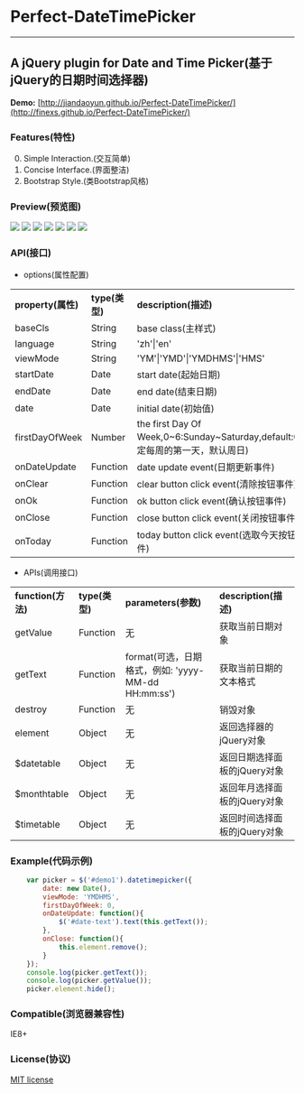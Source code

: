 # Perfect-DateTimePicker
---

## A jQuery plugin for Date and Time Picker(基于jQuery的日期时间选择器)

**Demo:** [http://jiandaoyun.github.io/Perfect-DateTimePicker/](http://finexs.github.io/Perfect-DateTimePicker/)

### Features(特性)
0. Simple Interaction.(交互简单)
0. Concise Interface.(界面整洁)
0. Bootstrap Style.(类Bootstrap风格)

### Preview(预览图)
![](https://rawgit.com/FineXs/Perfect-DateTimePicker/master/examples/1.png)
![](https://rawgit.com/FineXs/Perfect-DateTimePicker/master/examples/2.png)
![](https://rawgit.com/FineXs/Perfect-DateTimePicker/master/examples/3.png)
![](https://rawgit.com/FineXs/Perfect-DateTimePicker/master/examples/4.png)
![](https://rawgit.com/FineXs/Perfect-DateTimePicker/master/examples/5.png)
![](https://rawgit.com/FineXs/Perfect-DateTimePicker/master/examples/6.png)
![](https://rawgit.com/FineXs/Perfect-DateTimePicker/master/examples/7.png)

### API(接口)

* options(属性配置)

<table>
<tr><td><b>property(属性)</b></td><td><b>type(类型)</b></td><td><b>description(描述)</b></td></tr>
<tr><td>baseCls</td><td>String</td><td>base class(主样式)</td></tr>
<tr><td>language</td><td>String</td><td>'zh'|'en'</td></tr>
<tr><td>viewMode</td><td>String</td><td>'YM'|'YMD'|'YMDHMS'|'HMS'</td></tr>
<tr><td>startDate</td><td>Date</td><td>start date(起始日期)</td></tr>
<tr><td>endDate</td><td>Date</td><td>end date(结束日期)</td></tr>
<tr><td>date</td><td>Date</td><td>initial date(初始值)</td></tr>
<tr><td>firstDayOfWeek</td><td>Number</td><td>the first Day Of Week,0~6:Sunday~Saturday,default:0(指定每周的第一天，默认周日)</td></tr>
<tr><td>onDateUpdate</td><td>Function</td><td>date update event(日期更新事件)</td></tr>
<tr><td>onClear</td><td>Function</td><td>clear button click event(清除按钮事件)</td></tr>
<tr><td>onOk</td><td>Function</td><td>ok button click event(确认按钮事件)</td></tr>
<tr><td>onClose</td><td>Function</td><td>close button click event(关闭按钮事件)</td></tr>
<tr><td>onToday</td><td>Function</td><td>today button click event(选取今天按钮事件)</td></tr>
</table>

* APIs(调用接口)

<table>
<tr><td><b>function(方法)</b></td><td><b>type(类型)</b></td><td><b>parameters(参数)</b></td><td><b>description(描述)</b></td></tr>
<tr><td>getValue</td><td>Function</td><td>无</td><td>获取当前日期对象</td></tr>
<tr><td>getText</td><td>Function</td><td>format(可选，日期格式，例如: 'yyyy-MM-dd HH:mm:ss')</td><td>获取当前日期的文本格式</td></tr>
<tr><td>destroy</td><td>Function</td><td>无</td><td>销毁对象</td></tr>
<tr><td>element</td><td>Object</td><td>无</td><td>返回选择器的jQuery对象</td></tr>
<tr><td>$datetable</td><td>Object</td><td>无</td><td>返回日期选择面板的jQuery对象</td></tr>
<tr><td>$monthtable</td><td>Object</td><td>无</td><td>返回年月选择面板的jQuery对象</td></tr>
<tr><td>$timetable</td><td>Object</td><td>无</td><td>返回时间选择面板的jQuery对象</td></tr>
</table>

### Example(代码示例)

```javascript
    var picker = $('#demo1').datetimepicker({
        date: new Date(),
        viewMode: 'YMDHMS',
        firstDayOfWeek: 0,
        onDateUpdate: function(){
            $('#date-text').text(this.getText());
        },
        onClose: function(){
            this.element.remove();
        }
    });
    console.log(picker.getText());
    console.log(picker.getValue());
    picker.element.hide();
```

### Compatible(浏览器兼容性)
IE8+

### License(协议)
[MIT license](https://github.com/FineXs/Perfect-DateTimePicker/blob/master/LICENSE)

